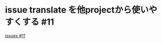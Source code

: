 # issue translate を他projectから使いやすくする #11
[issues #11](https://github.com/cat2151/github-actions/issues/11)


